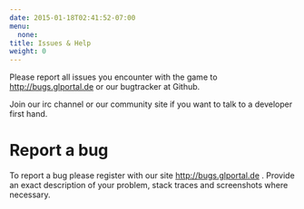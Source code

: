 ```yaml
---
date: 2015-01-18T02:41:52-07:00
menu:
  none:
title: Issues & Help
weight: 0
---
```

Please report all issues you encounter with the game to http://bugs.glportal.de or our bugtracker at Github.

Join our irc channel or our community site if you want to talk to a developer first hand.

# Report a bug
To report a bug please register with our site http://bugs.glportal.de .
Provide an exact description of your problem, stack traces and screenshots where necessary. 
